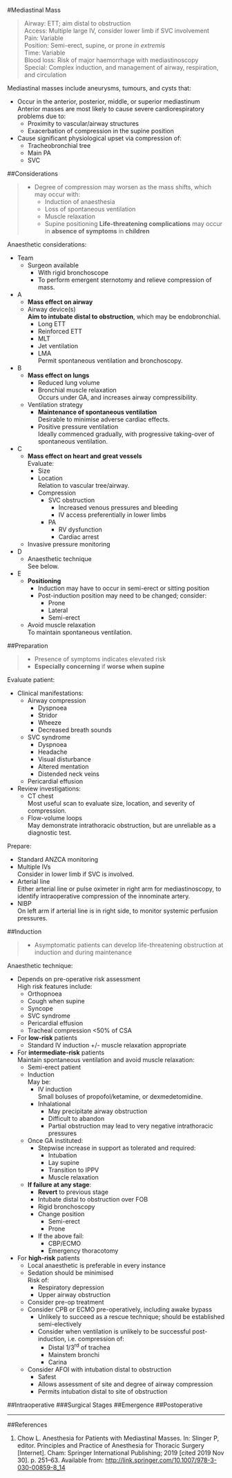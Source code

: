 #Mediastinal Mass

>Airway: ETT; aim distal to obstruction <br>
>Access: Multiple large IV, consider lower limb if SVC involvement<br>
>Pain: Variable<br>
>Position: Semi-erect, supine, or prone *in extremis*<br>
>Time: Variable<br>
>Blood loss: Risk of major haemorrhage with mediastinoscopy<br>
>Special: Complex induction, and management of airway, respiration, and circulation <br>

Mediastinal masses include aneurysms, tumours, and cysts that:
* Occur in the anterior, posterior, middle, or superior mediastinum  
Anterior masses are most likely to cause severe cardiorespiratory problems due to:
	* Proximity to vascular/airway structures
	* Exacerbation of compression in the supine position
* Cause significant physiological upset via compression of:
	* Tracheobronchial tree
	* Main PA
	* SVC

##Considerations
> * Degree of compression may worsen as the mass shifts, which may occur with:
>	* Induction of anaesthesia
>	* Loss of spontaneous ventilation
>	* Muscle relaxation
>	* Supine positioning
> **Life-threatening complications** may occur in **absence of symptoms** in **children**


Anaesthetic considerations:
* Team
	* Surgeon available  
		* With rigid bronchoscope
		* To perform emergent sternotomy and relieve compression of mass.
* A
	* **Mass effect on airway**  
	* Airway device(s)  
	**Aim to intubate distal to obstruction**, which may be endobronchial.
		* Long ETT
		* Reinforced ETT
		* MLT
		* Jet ventilation
		* LMA  
		Permit spontaneous ventilation and bronchoscopy.
* B
	* **Mass effect on lungs**  
		* Reduced lung volume
		* Bronchial muscle relaxation  
		Occurs under GA, and increases airway compressibility.
	* Ventilation strategy
		* **Maintenance of spontaneous ventilation**  
		Desirable to minimise adverse cardiac effects.
		* Positive pressure ventilation  
		Ideally commenced gradually, with progressive taking-over of spontaneous ventilation.
* C
	* **Mass effect on heart and great vessels**  
	Evaluate:
		* Size
		* Location  
		Relation to vascular tree/airway.
		* Compression
			* SVC obstruction  
				* Increased venous pressures and bleeding
				* IV access preferentially in lower limbs
			* PA
				* RV dysfunction
				* Cardiac arrest
	* Invasive pressure monitoring
* D
	* Anaesthetic technique  
	See below.
* E
	* **Positioning**
		* Induction may have to occur in semi-erect or sitting position
		* Post-induction position may need to be changed; consider:
			* Prone
			* Lateral
			* Semi-erect
	* Avoid muscle relaxation  
	To maintain spontaneous ventilation.

##Preparation
> * Presence of symptoms indicates elevated risk
> * **Especially concerning** if **worse when supine**

Evaluate patient:
* Clinical manifestations:
	* Airway compression
		* Dyspnoea
		* Stridor
		* Wheeze
		* Decreased breath sounds
	* SVC syndrome
		* Dyspnoea
		* Headache
		* Visual disturbance
		* Altered mentation
		* Distended neck veins
	* Pericardial effusion
* Review investigations:
	* CT chest  
	Most useful scan to evaluate size, location, and severity of compression.
	* Flow-volume loops  
	May demonstrate intrathoracic obstruction, but are unreliable as a diagnostic test.


Prepare:
* Standard ANZCA monitoring
* Multiple IVs  
Consider in lower limb if SVC is involved.
* Arterial line  
Either arterial line or pulse oximeter in right arm for mediastinoscopy, to identify intraoperative compression of the innominate artery.
* NIBP  
On left arm if arterial line is in right side, to monitor systemic perfusion pressures.




##Induction
> * Asymptomatic patients can develop life-threatening obstruction at induction and during maintenance

Anaesthetic technique:
* Depends on pre-operative risk assessment  
High risk features include:
	* Orthopnoea
	* Cough when supine
	* Syncope
	* SVC syndrome
	* Pericardial effusion
	* Tracheal compression <50% of CSA
* For **low-risk** patients
	* Standard IV induction +/- muscle relaxation appropriate
* For **intermediate-risk** patients  
Maintain spontaneous ventilation and avoid muscle relaxation:
	* Semi-erect patient
	* Induction  
	May be:
		* IV induction  
		Small boluses of propofol/ketamine, or dexmedetomidine.
		* Inhalational
			* May precipitate airway obstruction
			* Difficult to abandon
			* Partial obstruction may lead to very negative intrathoracic pressures
	* Once GA instituted:
		* Stepwise increase in support as tolerated and required:
			* Intubation  
			* Lay supine
			* Transition to IPPV
			* Muscle relaxation
	* **If failure at any stage**:
		* **Revert** to previous stage
		* Intubate distal to obstruction over FOB
		* Rigid bronchoscopy
		* Change position  
			* Semi-erect
			* Prone
		* If the above fail:
			* CBP/ECMO
			* Emergency thoracotomy
* For **high-risk** patients  
	* Local anaesthetic is preferable in every instance
	* Sedation should be minimised  
	Risk of:
		* Respiratory depression
		* Upper airway obstruction
	* Consider pre-op treatment
	* Consider CPB or ECMO pre-operatively, including awake bypass
		* Unlikely to succeed as a rescue technique; should be established semi-electively
		* Consider when ventilation is unlikely to be successful post-induction, i.e. compression of:
			* Distal 1/3<sup>rd</sup> of trachea
			* Mainstem bronchi
			* Carina
	* Consider AFOI with intubation distal to obstruction
		* Safest
		* Allows assessment of site and degree of airway compression
		* Permits intubation distal to site of obstruction


##Intraoperative
###Surgical Stages
##Emergence
##Postoperative

---
##References
1. Chow L. Anesthesia for Patients with Mediastinal Masses. In: Slinger P, editor. Principles and Practice of Anesthesia for Thoracic Surgery [Internet]. Cham: Springer International Publishing; 2019 [cited 2019 Nov 30]. p. 251–63. Available from: http://link.springer.com/10.1007/978-3-030-00859-8_14
